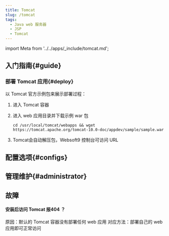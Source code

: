 ```yaml
---
title: Tomcat
slug: /tomcat
tags:
  - Java web 服务器
  - JSP
  - Tomcat
---
```


import Meta from '../../apps/_include/tomcat.md';

<Meta name="meta" />

## 入门指南{#guide}

### 部署 Tomcat 应用{#deploy}

以 Tomcat 官方示例包来展示部署过程：

1. 进入 Tomcat 容器

2. 进入 web 应用目录并下载示例 war 包
    ```
    cd /usr/local/tomcat/webapps && wget https://tomcat.apache.org/tomcat-10.0-doc/appdev/sample/sample.war
    ```

3. Tomcat会自动解压包，Websoft9 控制台可访问 URL


## 配置选项{#configs}

## 管理维护{#administrator}

## 故障

#### 安装后访问 Tomcat 报404 ？

原因：默认的 Tomcat 容器没有部署任何 web 应用
对应方法：部署自己的 web 应用即可正常访问
